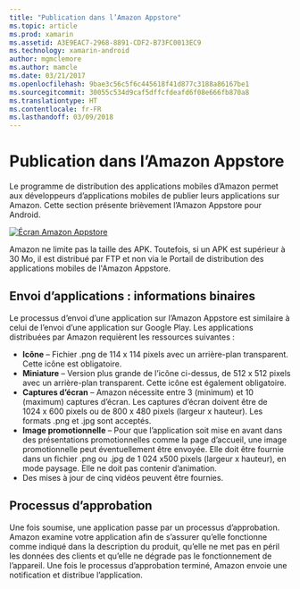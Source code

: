 ```yaml
---
title: "Publication dans l’Amazon Appstore"
ms.topic: article
ms.prod: xamarin
ms.assetid: A3E9EAC7-2968-8891-CDF2-B73FC0013EC9
ms.technology: xamarin-android
author: mgmclemore
ms.author: mamcle
ms.date: 03/21/2017
ms.openlocfilehash: 9bae3c56c5f6c445618f41d877c3188a86167be1
ms.sourcegitcommit: 30055c534d9caf5dffcfdeafd6f08e666fb870a8
ms.translationtype: HT
ms.contentlocale: fr-FR
ms.lasthandoff: 03/09/2018
---
```

# <a name="publishing-to-the-amazon-app-store"></a>Publication dans l’Amazon Appstore

Le programme de distribution des applications mobiles d’Amazon permet aux développeurs d’applications mobiles de publier leurs applications sur Amazon. Cette section présente brièvement l’Amazon Appstore pour Android. 

[![Écran Amazon Appstore](publishing-to-amazon-images/amazon-app-store.png)](publishing-to-amazon-images/amazon-app-store.png#lightbox)

Amazon ne limite pas la taille des APK. Toutefois, si un APK est supérieur à 30 Mo, il est distribué par FTP et non via le Portail de distribution des applications mobiles de l'Amazon Appstore.


## <a name="submitting-apps-binary-info"></a>Envoi d’applications : informations binaires

Le processus d’envoi d’une application sur l’Amazon Appstore est similaire à celui de l’envoi d’une application sur Google Play. Les applications distribuées par Amazon requièrent les ressources suivantes : 

-   **Icône** &ndash;   Fichier .png de 114 x 114 pixels avec un arrière-plan transparent. Cette icône est obligatoire.
-   **Miniature** &ndash;   Version plus grande de l’icône ci-dessus, de 512 x 512 pixels avec un arrière-plan transparent. Cette icône est également obligatoire.
-   **Captures d’écran** &ndash;   Amazon nécessite entre 3 (minimum) et 10 (maximum) captures d’écran. Les captures d’écran doivent être de 1024 x 600 pixels ou de 800 x 480 pixels (largeur x hauteur). Les formats .png et .jpg sont acceptés.
-   **Image promotionnelle** &ndash;   Pour que l’application soit mise en avant dans des présentations promotionnelles comme la page d’accueil, une image promotionnelle peut éventuellement être envoyée. Elle doit être fournie dans un fichier .png ou .jpg de 1 024 x500 pixels (largeur x hauteur), en mode paysage. Elle ne doit pas contenir d’animation.
-  Des mises à jour de cinq vidéos peuvent être fournies.



## <a name="approval-process"></a>Processus d’approbation

Une fois soumise, une application passe par un processus d’approbation.
Amazon examine votre application afin de s’assurer qu’elle fonctionne comme indiqué dans la description du produit, qu’elle ne met pas en péril les données des clients et qu’elle ne dégrade pas le fonctionnement de l’appareil. Une fois le processus d’approbation terminé, Amazon envoie une notification et distribue l’application.
